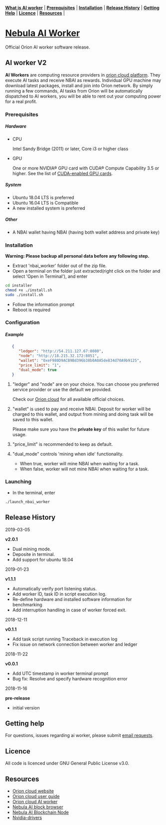 
**[What is AI worker](#what-is-ai-worker)** | 
**[Prerequisites](#prerequisites)** |
**[Installation](#installation)** |
**[Release History](#release-history)** |
**[Getting Help](#getting-help)** | 
**[Licence](#licence)** |
**[Resources](#resources)** |  

# [Nebula AI Worker](https://github.com/nebulaai/ai-worker)

Official Orion AI worker software release.

## AI worker V2

**AI Workers** are computing resource providers in [orion cloud platform](https://orioncloud.io/). They execute AI tasks and receive NBAI as rewards. 
Individual GPU machine may download latest packages, install and join into Orion network. 
By simply running a few commands, AI tasks from Orion will be automatically dispatched to AI workers, you will be able to rent out your computing power for a real profit.     

### Prerequisites

##### Hardware

* CPU

    Intel Sandy Bridge (2011) or later, Core i3 or higher class
    
* GPU

    One or more NVIDIA® GPU card with CUDA® Compute Capability 3.5 or higher. See the list of [CUDA-enabled GPU cards](https://developer.nvidia.com/cuda-gpus).

##### System

* Ubuntu 18.04 LTS is preferred
* Ubuntu 16.04 LTS is Compatible
* A new installed system is preferred
 
##### Other
* A NBAI wallet having NBAI (having both wallet address and private key)

### Installation

**Warning: Please backup all personal data before any following step.**

 * Extract 'nbai_worker' folder out of the zip file.
 * Open a terminal on the folder just extracted(right click on the folder and select 'Open in Terminal'), and enter
 
 ```bash
 cd installer
 chmod +x ./install.sh
 sudo ./install.sh
 ```   
 
 * Follow the information prompt
 * Reboot is required
 
### Configuration
    
##### Example

   ```json
      {
         "ledger": "http://54.211.127.67:8080",
         "node": "http://18.215.32.172:8051",
         "wallet": "0xeF980D9ACB9Bd396b38b0A0A5de834d70A9b9125",
         "price_limit": "1",
         "dual_mode": true
      }
   ```
   1. "ledger" and "node" are on your choice. You can choose you preferred service provider or use the default we provided.
      
      Check our [Orion cloud](https://orioncloud.io/dashboard/#/worker/general) for all available official choices.
      
   2. "wallet" is used to pay and receive NBAI. Deposit for worker will be charged to this wallet, and output from mining and doing task will be saved to this wallet.
      
      Please make sure you have the **private key** of this wallet for future usage.
      
   3. "price_limit" is recommended to keep as default.
   
   4. "dual_mode" controls 'mining when idle' functionality.
   
      * When true, worker will mine NBAI when waiting for a task.
      * When false, worker will not mine NBAI when waiting for a task.
 
### Launching
                  
 * In the terminal, enter
 ```bash
 ./launch_nbai_worker
 ```

## Release History

2019-03-05

 **v2.0.1**
 - Dual mining mode.
 - Deposite in terminal.
 - Add support for ubuntu 18.04 
 
2019-01-23

 **v1.1.1**
 - Automatically verify port listening status.
 - Add worker ID, task ID in script execution log.
 - Re-define hardware and installed software information for benchmarking
 - Add interruption handling in case of worker forced exit.

2018-12-11 

  **v0.1.1**
- Add task script running Traceback in execution log
- Fix issue on network connection between worker and ledger

2018-11-22

 **v0.0.1**                                          
- Add UTC timestamp in worker terminal prompt                
- Bug fix: Resolve and specify hardware recognition error 

2018-11-16

**pre-release**
- initial version
  

## Getting help

For questions, issues regarding ai worker, please submit [email requests](https://orioncloud.io/contact.html).

## Licence

All code is licenced under GNU General Public License v3.0.

## Resources

* [Orion cloud website](https://orioncloud.io/)
* [Orion cloud user guide](https://orioncloud.io/ai.html)
* [Orion cloud AI worker](https://orioncloud.io/ai-workers.html)
* [Nebula AI block browser](https://scan.nbai.io/#/)
* [Nebula AI Blockchain Node](https://github.com/nebulaai/nbai-node)
* [Nvidia-drivers](https://www.nvidia.com/Download/index.aspx)
